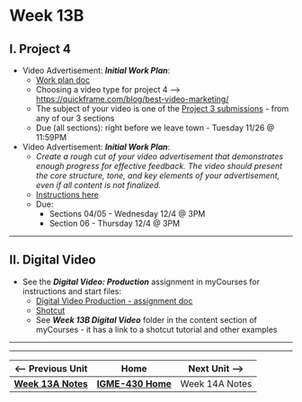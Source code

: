# Week 13B

## I. Project 4
- Video Advertisement: ***Initial Work Plan***:
  - [Work plan doc](https://docs.google.com/document/d/1enKMUCDWQEZRj2HHF47DGJtSHQnu2NqOXWWwneDMCRE/edit?tab=t.0)
  - Choosing a video type for project 4 --> https://quickframe.com/blog/best-video-marketing/
  - The subject of your video is one of the [Project 3 submissions](../documents/p3-teams.md) - from any of our 3 sections
  - Due (all sections): right before we leave town - Tuesday 11/26 @ 11:59PM
- Video Advertisement: ***Initial Work Plan***:
  - *Create a rough cut of your video advertisement that demonstrates enough progress for effective feedback. The video should present the core structure, tone, and key elements of your advertisement, even if all content is not finalized.*
  - [Instructions here](https://docs.google.com/document/d/1T1-9-pM7ewtfgdOjSMhdqrpZGdbkXzUXV1chF-aW5Qs/edit?usp=sharing)
  - Due:
    - Sections 04/05 - Wednesday 12/4 @ 3PM
    - Section 06 - Thursday 12/4 @ 3PM

---

## II. Digital Video

- See the ***Digital Video: Production*** assignment in myCourses for instructions and start files:
  - [Digital Video Production - assignment doc](https://docs.google.com/document/d/1gvyBZN2wreGhEQRwR-WcjZpzAlPzouBtTxUZd1L5MT0/edit?tab=t.0)
  - [Shotcut](https://shotcut.org/)
  - See ***Week 13B Digital Video*** folder in the content section of myCourses - it has a link to a shotcut tutorial and other examples



---
---

| <-- Previous Unit | Home | Next Unit -->
| --- | --- | --- 
|  [**Week 13A Notes**](12B.md)  |  [**IGME-430 Home**](../) | Week 14A Notes



